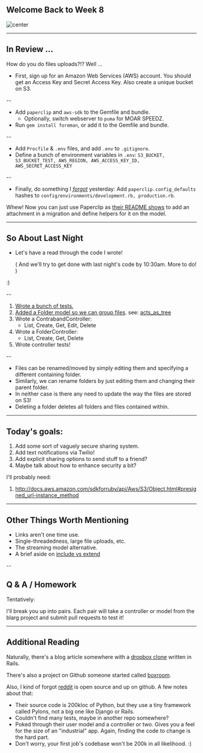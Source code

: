 ## Welcome Back to Week 8

![center](http://i.imgur.com/f7rJAZ7.gif)

---

## In Review ...

How do you do files uploads?!? Well ...

* First, sign up for an Amazon Web Services (AWS) account.
  You should get an Access Key and Secret Access Key.
  Also create a unique bucket on S3.

--

* Add `paperclip` and `aws-sdk` to the Gemfile and bundle.
  * Optionally, switch webserver to `puma` for MOAR SPEEDZ.
* Run `gem install foreman`, or add it to the Gemfile and bundle.

--

* Add `Procfile` & `.env` files, and add `.env` to `.gitignore`.
* Define a bunch of environment variables in `.env`:
  `S3_BUCKET, S3_BUCKET_TEST, AWS_REGION,
   AWS_ACCESS_KEY_ID, AWS_SECRET_ACCESS_KEY`

--

* Finally, do something I [*forgot*][forgotten] yesterday:
  Add `paperclip.config_defaults` hashes to
  `config/environments/development.rb, production.rb`.

Whew! Now you can just use Paperclip as [their README shows][pc-rdm]
to add an attachment in a migration and define helpers for it on the
model.

[forgotten]: https://github.com/TIY-ATL-ROR-2015-May/swapr/pull/6
[pc-rdm]: https://github.com/thoughtbot/paperclip

---

## So About Last Night

* Let's have a read through the code I wrote!

  ( And we'll try to get done with last night's code by 10:30am. More to do! )

:)

--

1. [Wrote a bunch of tests.][moar-tests]
2. [Added a Folder model so we can group files][folders]. see: [acts_as_tree][tree]
3. Wrote a ContrabandController:
   * List, Create, Get, Edit, Delete
4. Wrote a FolderController:
   * List, Create, Get, Delete
5. Wrote controller tests!

[folders]: https://github.com/TIY-ATL-ROR-2015-May/swapr/pull/8
[moar-tests]: https://github.com/TIY-ATL-ROR-2015-May/swapr/pull/7
[tree]: https://github.com/amerine/acts_as_tree

--

* Files can be renamed/moved by simply editing them and
  specifying a different containing folder.
* Similarly, we can rename folders by just editing them
  and changing their parent folder.
* In neither case is there any need to update the way the files are stored on S3!
* Deleting a folder deletes all folders and files contained within.

---

## Today's goals:

1. Add some sort of vaguely secure sharing system.
2. Add text notifications via Twilio!
3. Add explicit sharing options to send stuff to a friend?
4. Maybe talk about how to enhance security a bit?

I'll probably need:

1. http://docs.aws.amazon.com/sdkforruby/api/Aws/S3/Object.html#presigned_url-instance_method

---

## Other Things Worth Mentioning

* Links aren't one time use.
* Single-threadedness, large file uploads, etc.
* The streaming model alternative.
* A brief aside on [include vs extend][in_v_ex]

[in_v_ex]: http://www.railstips.org/blog/archives/2009/05/15/include-vs-extend-in-ruby/

--

## Q & A / Homework

Tentatively:

I'll break you up into pairs. Each pair will take a controller or model
from the blarg project and submit pull requests to test it!

---

## Additional Reading

Naturally, there's a blog article somewhere with a [dropbox clone][tutorial]
written in Rails.

There's also a project on Github someone started called [boxroom][boxroom].

Also, I kind of forgot [reddit][reddit] is open source and up on github.
A few notes about that:
  * Their source code is 200kloc of Python, but they use a tiny framework
    called Pylons, not a big one like Django or Rails.
  * Couldn't find many tests, maybe in another repo somewhere?
  * Poked through their user model and a controller or two.
    Gives you a feel for the size of an "industrial" app.
    Again, finding the code to change is the hard part.
  * Don't worry, your first job's codebase won't be 200k in all likelihood. :)

[reddit]: https://github.com/reddit/reddit
[boxroom]: https://github.com/mischa78/boxroom
[tutorial]: http://code.tutsplus.com/tutorials/build-a-dropbox-like-file-sharing-site-with-ruby-on-rails--net-17940